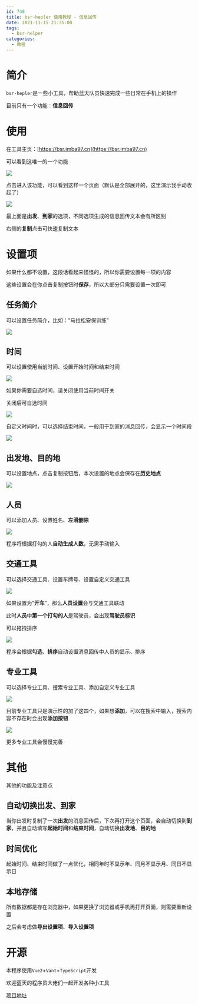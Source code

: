 ```yaml
---
id: 748
title: bsr-hepler 使用教程 - 信息回传
date: 2021-11-15 21:35:00
tags:
  - bsr-helper
categories:
  - 教程
---
```


# 简介

`bsr-hepler`是一些小工具，帮助蓝天队员快速完成一些日常在手机上的操作

目前只有一个功能：**信息回传**

<!--more-->

# 使用

在工具主页：[https://bsr.imba97.cn](https://bsr.imba97.cn)

可以看到这唯一的一个功能

![](https://imba97.cn/uploads/2021/11/bsr-helper-information-return-1.png)

点击进入该功能，可以看到这样一个页面（默认是全部展开的，这里演示我手动收起了）

![](https://imba97.cn/uploads/2021/11/bsr-helper-information-return-2.png)

最上面是**出发**、**到家**的选项，不同选项生成的信息回传文本会有所区别

右侧的**复制**点击可快速复制文本

# 设置项

如果什么都不设置，这段话看起来怪怪的，所以你需要设置每一项的内容

这些设置会在你点击复制按钮时**保存**，所以大部分只需要设置一次即可

## 任务简介

可以设置任务简介，比如：“马拉松安保训练”

![](https://imba97.cn/uploads/2021/11/bsr-helper-information-return-3.png)

## 时间

可以设置使用当前时间、设置开始时间和结束时间

![](https://imba97.cn/uploads/2021/11/bsr-helper-information-return-4.png)

如果你需要自选时间，请关闭使用当前时间开关

关闭后可自选时间

![](https://imba97.cn/uploads/2021/11/bsr-helper-information-return-5.gif)

自定义时间时，可以选择结束时间，一般用于到家的消息回传，会显示一个时间段

![](https://imba97.cn/uploads/2021/11/bsr-helper-information-return-6.png)

## 出发地、目的地

可以设置地点，点击复制按钮后，本次设置的地点会保存在**历史地点**

![](https://imba97.cn/uploads/2021/11/bsr-helper-information-return-7.png)

## 人员

可以添加人员、设置姓名、**左滑删除**

![](https://imba97.cn/uploads/2021/11/bsr-helper-information-return-8.png)

程序将根据打勾的人**自动生成人数**，无需手动输入

## 交通工具

可以选择交通工具、设置车牌号、设置自定义交通工具

![](https://imba97.cn/uploads/2021/11/bsr-helper-information-return-9.png)

如果设置为“**开车**”，那么**人员设置**会与交通工具联动

此时**人员**中**第一个打勾的人**是驾驶员，会出现**驾驶员标识**

可以拖拽排序

![](https://imba97.cn/uploads/2021/11/bsr-helper-information-return-10.gif)

程序会根据**勾选**、**排序**自动设置消息回传中人员的显示、排序

## 专业工具

可以选择专业工具、搜索专业工具、添加自定义专业工具

![](https://imba97.cn/uploads/2021/11/bsr-helper-information-return-11.png)

目前专业工具只是演示性的加了这四个，如果想**添加**，可以在搜索中输入，搜索内容不存在时会出现**添加按钮**

![](https://imba97.cn/uploads/2021/11/bsr-helper-information-return-12.png)

更多专业工具会慢慢完善

# 其他

其他的功能及注意点

## 自动切换出发、到家

当你出发时复制了一次**出发**的消息回传后，下次再打开这个页面，会自动切换到**到家**，并且自动填写**起始时间**和**结束时间**，自动切换**出发地**、**目的地**

## 时间优化

起始时间、结束时间做了一点优化，相同年时不显示年、同月不显示月、同日不显示日

## 本地存储

所有数据都是存在浏览器中，如果更换了浏览器或手机再打开页面，则需要重新设置

之后会考虑做**导出设置项**、**导入设置项**

# 开源

本程序使用`Vue2`+`Vant`+`TypeScript`开发

欢迎蓝天的程序员大佬们一起开发各种小工具

[项目地址](https://github.com/bsr-project/bsr-helper)
